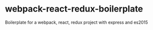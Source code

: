 # webpack-react-redux-boilerplate
Boilerplate for a webpack, react, redux project with express and es2015
